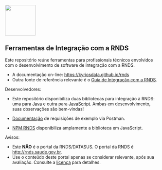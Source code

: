 <img src="./media/guia.png" width="100px">

## Ferramentas de Integração com a RNDS

Este repositório reúne ferramentas para profissionais técnicos envolvidos com o desenvolvimento
de software de integração com a RNDS.

- A documentação on-line: https://kyriosdata.github.io/rnds
- Outra fonte de referência relevante é o [Guia de Integração com a RNDS](https://rnds-guia.saude.gov.br).

Desenvolvedores:

- Este repositório disponibiliza duas bibliotecas para integração à RNDS: uma para [Java](projetos/rnds-java) e outra para [JavaScript](./libs/rnds-js). Ambas em desenvolvimento, suas observações são bem-vindas!

- [Documentação](https://documenter.getpostman.com/view/215332/TVewY47S) de requisições de exemplo via Postman.

- [NPM RNDS](https://www.npmjs.com/package/rnds) disponibiliza amplamente a biblioteca em JavaScript.

Avisos:

- Este **NÃO** é o portal da RNDS/DATASUS. O portal da RNDS é http://rnds.saude.gov.br.
- Use o conteúdo deste portal apenas se considerar relevante,
  após sua avaliação. Consulte a [licença](LICENSE) para detalhes.
